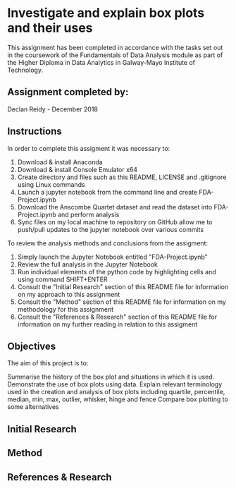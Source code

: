 # Investigate and explain box plots and their uses
This assignment has been completed in accordance with the tasks set out in the coursework of the Fundamentals of Data Analysis module as part of the Higher Diploma in Data Analytics in Galway-Mayo Institute of Technology.

## Assignment completed by:
Declan Reidy - December 2018

## Instructions

In order to complete this assigment it was necessary to:
1. Download & install Anaconda
2. Download & install Console Emulator x64
3. Create directory and files such as this README, LICENSE and .gitignore using Linux commands
4. Launch a jupyter notebook from the command line and create FDA-Project.ipynb
5. Download the Anscombe Quartet dataset and read the dataset into FDA-Project.ipynb and perform analysis
6. Sync files on my local machine to repository on GitHub allow me to push/pull updates to the jupyter notebook over various commits


To review the analysis methods and conclusions from the assigment:
1. Simply launch the Jupyter Notebook entitled "FDA-Project.ipynb"
2. Review the full analysis in the Jupyter Notebook
3. Run individual elements of the python code by highlighting cells and using command SHIFT+ENTER
4. Consult the "Initial Research" section of this README file for information on my approach to this assignment
5. Consult the "Method" section of this README file for information on my methodology for this assignment
6. Consult the "References & Research" section of this README file for information on my further reading in relation to this assigment

## Objectives

The aim of this project is to:

Summarise the history of the box plot and situations in which it is used.
Demonstrate the use of box plots using data.
Explain relevant terminology used in the creation and analysis of box plots including quartile, percentile, median, min, max, outlier, whisker, hinge and fence
Compare box plotting to some alternatives

## Initial Research

## Method

## References & Research
